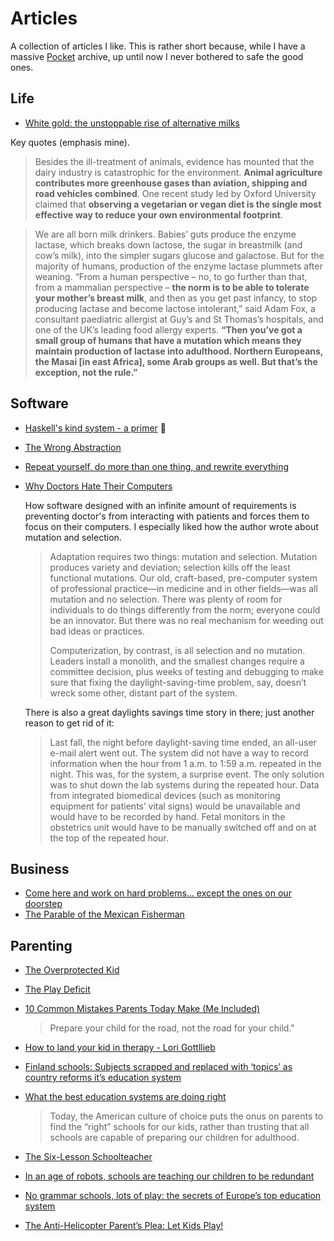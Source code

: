 # Articles

A collection of articles I like. This is rather short because, while I have
a massive [Pocket](https://getpocket.com/) archive, up until now I never bothered to safe the good ones.

## Life

- [White gold: the unstoppable rise of alternative milks](https://www.theguardian.com/news/2019/jan/29/white-gold-the-unstoppable-rise-of-alternative-milks-oat-soy-rice-coconut-plant)

Key quotes (emphasis mine).

> Besides the ill-treatment of animals, evidence has mounted that the dairy industry is catastrophic for the environment. **Animal agriculture contributes more greenhouse gases than aviation, shipping and road vehicles combined**. One recent study led by Oxford University claimed that **observing a vegetarian or vegan diet is the single most effective way to reduce your own environmental footprint**.

> We are all born milk drinkers. Babies’ guts produce the enzyme lactase, which breaks down lactose, the sugar in breastmilk (and cow’s milk), into the simpler sugars glucose and galactose. But for the majority of humans, production of the enzyme lactase plummets after weaning. “From a human perspective – no, to go further than that, from a mammalian perspective – **the norm is to be able to tolerate your mother’s breast milk**, and then as you get past infancy, to stop producing lactase and become lactose intolerant,” said Adam Fox, a consultant paediatric allergist at Guy’s and St Thomas’s hospitals, and one of the UK’s leading food allergy experts. **“Then you’ve got a small group of humans that have a mutation which means they maintain production of lactase into adulthood. Northern Europeans, the Masai [in east Africa], some Arab groups as well. But that’s the exception, not the rule.”**


## Software

- [Haskell's kind system - a primer](https://diogocastro.com/blog/2018/10/17/haskells-kind-system-a-primer/#fnref:void) 🤯
- [The Wrong Abstraction](https://www.sandimetz.com/blog/2016/1/20/the-wrong-abstraction)
- [Repeat yourself, do more than one thing, and rewrite everything](
https://programmingisterrible.com/post/176657481103/repeat-yourself-do-more-than-one-thing-and)
- [Why Doctors Hate Their Computers](https://www.newyorker.com/magazine/2018/11/12/why-doctors-hate-their-computers)
    
    How software designed with an infinite amount of requirements is preventing doctor's from interacting with patients and forces them to focus on their computers. I especially liked how the author wrote about mutation and selection.
    > Adaptation requires two things: mutation and selection. Mutation produces variety and deviation; selection kills off the least functional mutations. Our old, craft-based, pre-computer system of professional practice—in medicine and in other fields—was all mutation and no selection. There was plenty of room for individuals to do things differently from the norm; everyone could be an innovator. But there was no real mechanism for weeding out bad ideas or practices.
    >
    > Computerization, by contrast, is all selection and no mutation. Leaders install a monolith, and the smallest changes require a committee decision, plus weeks of testing and debugging to make sure that fixing the daylight-saving-time problem, say, doesn’t wreck some other, distant part of the system.
    
    There is also a great daylights savings time story in there; just another reason to get rid of it:
    
    > Last fall, the night before daylight-saving time ended, an all-user e-mail alert went out. The system did not have a way to record information when the hour from 1 a.m. to 1:59 a.m. repeated in the night. This was, for the system, a surprise event. The only solution was to shut down the lab systems during the repeated hour. Data from integrated biomedical devices (such as monitoring equipment for patients’ vital signs) would be unavailable and would have to be recorded by hand. Fetal monitors in the obstetrics unit would have to be manually switched off and on at the top of the repeated hour.
    
## Business

- [Come here and work on hard problems… except the ones on our doorstep](https://programmingisterrible.com/post/50421878989/come-here-and-work-on-hard-problems-except-the)
- [The Parable of the Mexican Fisherman](http://renewablewealth.com/the-parable-of-the-mexican-fisherman/)

## Parenting

- [The Overprotected Kid](https://www.theatlantic.com/features/archive/2014/03/hey-parents-leave-those-kids-alone/358631/)
- [The Play Deficit](http://aeon.co/magazine/culture/children-today-are-suffering-a-severe-deficit-of-play/)
- [10 Common Mistakes Parents Today Make (Me Included)](http://m.huffpost.com/us/entry/4753451?ncid=fcbklnkushpmg00000037)

    > Prepare your child for the road, not the road for your child."

- [How to land your kid in therapy - Lori Gottllieb](https://www.theatlantic.com/magazine/archive/2011/07/how-to-land-your-kid-in-therapy/308555/)
- [Finland schools: Subjects scrapped and replaced with ‘topics’ as country reforms it’s education system](https://www.independent.co.uk/news/world/europe/finland-schools-subjects-are-out-and-topics-are-in-as-country-reforms-its-education-system-10123911.html)

- [What the best education systems are doing right](https://ideas.ted.com/what-the-best-education-systems-are-doing-right/)
  > Today, the American culture of choice puts the onus on parents to find the “right” schools for our kids, rather than trusting that all schools are capable of preparing our children for adulthood. 
- [The Six-Lesson Schoolteacher](http://www.cantrip.org/gatto.html)
- [In an age of robots, schools are teaching our children to be redundant](https://www.theguardian.com/commentisfree/2017/feb/15/robots-schools-teaching-children-redundant-testing-learn-future)
- [No grammar schools, lots of play: the secrets of Europe’s top education system](https://www.theguardian.com/education/2016/sep/20/grammar-schools-play-europe-top-education-system-finland-daycare)
- [The Anti-Helicopter Parent’s Plea: Let Kids Play!](https://www.nytimes.com/2016/10/23/magazine/the-anti-helicopter-parents-plea-let-kids-play.html)
